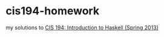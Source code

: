 # cis194-homework

my solutions to
[CIS 194: Introduction to Haskell (Spring 2013)](https://www.seas.upenn.edu/~cis194/spring13/)
